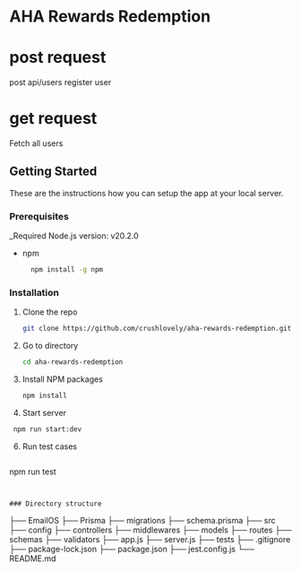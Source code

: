 # AHA Rewards Redemption

# post request
  post api/users register user
# get request
  Fetch all users


<!-- GETTING STARTED -->
## Getting Started

These are the instructions how you can setup the app at your local server.

### Prerequisites

_Required Node.js version: v20.2.0
 
* npm
  ```sh
    npm install -g npm
  ```

### Installation

1. Clone the repo
   ```sh
   git clone https://github.com/crushlovely/aha-rewards-redemption.git
   ```
2. Go to directory
    ```sh
   cd aha-rewards-redemption
   ```

3. Install NPM packages
   ```sh
   npm install
   ```

4. Start server
 ```sh
  npm run start:dev
 ```
6. Run test cases
   ```sh
  npm run test
  ```


### Directory structure
  ```
├── EmailOS
  ├── Prisma
    ├── migrations
    ├── schema.prisma
  ├── src
    ├── config
    ├── controllers
    ├── middlewares
    ├── models
    ├── routes
    ├── schemas
    ├── validators
    ├── app.js
    ├── server.js
    ├── tests
  ├── .gitignore
  ├── package-lock.json
  ├── package.json
  ├── jest.config.js
  └── README.md
  ```
